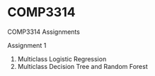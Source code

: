 # COMP3314
COMP3314 Assignments

Assignment 1
1. Multiclass Logistic Regression
2. Multiclass Decision Tree and Random Forest
